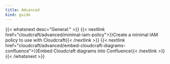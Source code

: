 ```yaml
---
title: Advanced
kind: guide
---
```


{{< whatsnext desc="General:" >}}
    {{< nextlink href="cloudcraft/advanced/minimal-iam-policy">}}Create a minimal IAM policy to use with Cloudcraft{{< /nextlink >}}
    {{< nextlink href="cloudcraft/advanced/embed-cloudcraft-diagrams-confluence">}}Embed Cloudcraft diagrams into Confluence{{< /nextlink >}}
{{< /whatsnext >}}
